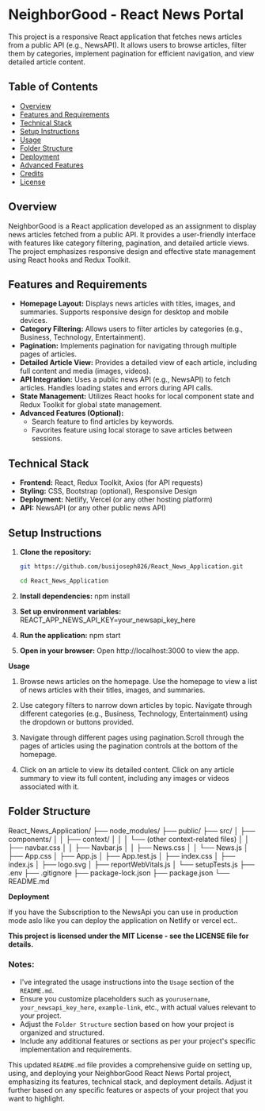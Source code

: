 # NeighborGood - React News Portal

This project is a responsive React application that fetches news articles from a public API (e.g., NewsAPI). It allows users to browse articles, filter them by categories, implement pagination for efficient navigation, and view detailed article content.

## Table of Contents

- [Overview](#overview)
- [Features and Requirements](#features-and-requirements)
- [Technical Stack](#technical-stack)
- [Setup Instructions](#setup-instructions)
- [Usage](#usage)
- [Folder Structure](#folder-structure)
- [Deployment](#deployment)
- [Advanced Features](#advanced-features)
- [Credits](#credits)
- [License](#license)

## Overview

NeighborGood is a React application developed as an assignment to display news articles fetched from a public API. It provides a user-friendly interface with features like category filtering, pagination, and detailed article views. The project emphasizes responsive design and effective state management using React hooks and Redux Toolkit.

## Features and Requirements

- **Homepage Layout:** Displays news articles with titles, images, and summaries. Supports responsive design for desktop and mobile devices.
- **Category Filtering:** Allows users to filter articles by categories (e.g., Business, Technology, Entertainment).
- **Pagination:** Implements pagination for navigating through multiple pages of articles.
- **Detailed Article View:** Provides a detailed view of each article, including full content and media (images, videos).
- **API Integration:** Uses a public news API (e.g., NewsAPI) to fetch articles. Handles loading states and errors during API calls.
- **State Management:** Utilizes React hooks for local component state and Redux Toolkit for global state management.
- **Advanced Features (Optional):**
  - Search feature to find articles by keywords.
  - Favorites feature using local storage to save articles between sessions.

## Technical Stack

- **Frontend:** React, Redux Toolkit, Axios (for API requests)
- **Styling:** CSS, Bootstrap (optional), Responsive Design
- **Deployment:** Netlify, Vercel (or any other hosting platform)
- **API:** NewsAPI (or any other public news API)

## Setup Instructions

1. **Clone the repository:**
   ```bash
   git https://github.com/busijoseph826/React_News_Application.git
   
   cd React_News_Application

2. **Install dependencies:**
        npm install

3. **Set up environment variables:**
        REACT_APP_NEWS_API_KEY=your_newsapi_key_here

4. **Run the application:**
        npm start

5. **Open in your browser:**
        Open http://localhost:3000 to view the app.

**Usage**

1. Browse news articles on the homepage. Use the homepage to view a list of news articles with their titles,   images, and summaries.

2. Use category filters to narrow down articles by topic. Navigate through different categories (e.g., Business, Technology, Entertainment) using the dropdown or buttons provided.

3. Navigate through different pages using pagination.Scroll through the pages of articles using the pagination controls at the bottom of the homepage.

4. Click on an article to view its detailed content. Click on any article summary to view its full content, including any images or videos associated with it.


## Folder Structure
React_News_Application/
├── node_modules/
├── public/
├── src/
│   ├── components/
│   │   ├── context/
│   │   │   └── (other context-related files)
│   │   ├── navbar.css
│   │   ├── Navbar.js
│   │   ├── News.css
│   │   └── News.js
│   ├── App.css
│   ├── App.js
│   ├── App.test.js
│   ├── index.css
│   ├── index.js
│   ├── logo.svg
│   ├── reportWebVitals.js
│   └── setupTests.js
├── .env
├── .gitignore
├── package-lock.json
├── package.json
└── README.md



**Deployment**

 If you have the Subscription to the NewsApi you can use in production mode aslo like you can deploy the application on Netlify or vercel ect.. 

**This project is licensed under the MIT License - see the LICENSE file for details.**

### Notes:
- I've integrated the usage instructions into the `Usage` section of the `README.md`.
- Ensure you customize placeholders such as `yourusername`, `your_newsapi_key_here`, `example-link`, etc., with actual values relevant to your project.
- Adjust the `Folder Structure` section based on how your project is organized and structured.
- Include any additional features or sections as per your project's specific implementation and requirements.

This updated `README.md` file provides a comprehensive guide on setting up, using, and deploying your NeighborGood React News Portal project, emphasizing its features, technical stack, and deployment details. Adjust it further based on any specific features or aspects of your project that you want to highlight.



